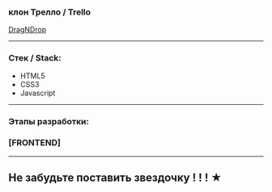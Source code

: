 

### клон Трелло / Trello

  [DragNDrop]()   
  
  ---
  
  ### Стек / Stack: 
  
  * HTML5
* CSS3
* Javascript

---

### Этапы разработки: 

### [FRONTEND] 

---

## Не забудьте поставить звездочку ! ! ! ★ 
